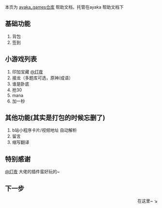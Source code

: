 本页为 [ayaka_games仓库](https://github.com/bridgeL/nonebot-plugin-ayaka-games) 帮助文档，托管在ayaka 帮助文档下

## 基础功能
1. 背包
2. 签到

## 小游戏列表
1. 印加宝藏 [@灯夜](https://github.com/lunexnocty/Meiri)
2. 接龙（多题库可选，原神/成语）
3. 谁是卧底
4. 抢30
5. mana
6. 加一秒

## 其他功能(其实是打包的时候忘删了)
1. b站小程序卡片/视频地址 自动解析
2. 留言
3. 缩写翻译

## 特别感谢

[@灯夜](https://github.com/lunexnocty/Meiri) 大佬的插件蛮好玩的~

## 下一步

<div align="right">
    在这里~ ↘
</div>
